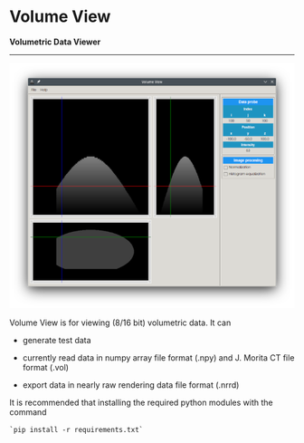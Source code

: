 # Volume View
**Volumetric Data Viewer**

---

![](Screenshot-VolumeView.png) 

Volume View is for viewing (8/16 bit) volumetric data. It can 

- generate test data

- currently read data in numpy array file format (.npy) and J. Morita CT file format (.vol)

- export data in nearly raw rendering data file format (.nrrd)

It is recommended that installing the required python modules with the command
   
    `pip install -r requirements.txt`
